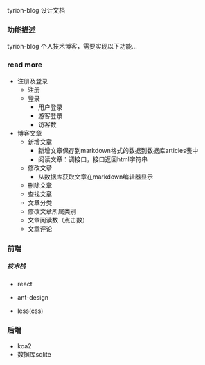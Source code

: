 tyrion-blog 设计文档

### 功能描述

tyrion-blog 个人技术博客，需要实现以下功能...

### read more

- 注册及登录
  - 注册
  - 登录
    - 用户登录
    - 游客登录
    - 访客数
- 博客文章
  - 新增文章
    - 新增文章保存到markdown格式的数据到数据库articles表中
    - 阅读文章：调接口，接口返回html字符串
  - 修改文章
    - 从数据库获取文章在markdown编辑器显示
  - 删除文章
  - 查找文章
  - 文章分类
  - 修改文章所属类别
  - 文章阅读数（点击数）
  - 文章评论



### 前端

##### 技术栈

- react

- ant-design

- less(css)


  

### 后端

- koa2
- 数据库sqlite



